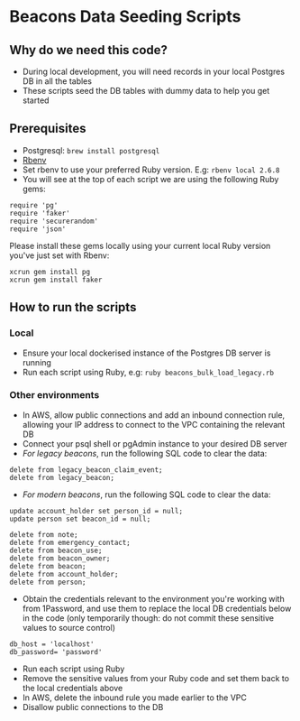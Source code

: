 # Beacons Data Seeding Scripts

## Why do we need this code?

- During local development, you will need records in your local Postgres DB in all the tables
- These scripts seed the DB tables with dummy data to help you get started

## Prerequisites

- Postgresql:
  `brew install postgresql`
- [Rbenv](https://github.com/rbenv/rbenv)
- Set rbenv to use your preferred Ruby version. E.g:
  `rbenv local 2.6.8`
- You will see at the top of each script we are using the following Ruby gems:

```
require 'pg'
require 'faker'
require 'securerandom'
require 'json'
```

Please install these gems locally using your current local Ruby version you've just set with Rbenv:

```
xcrun gem install pg
xcrun gem install faker
```

## How to run the scripts

### Local

- Ensure your local dockerised instance of the Postgres DB server is running
- Run each script using Ruby, e.g:
  `ruby beacons_bulk_load_legacy.rb`

### Other environments

- In AWS, allow public connections and add an inbound connection rule, allowing your IP address to connect to the VPC containing the relevant DB
- Connect your psql shell or pgAdmin instance to your desired DB server
- _For legacy beacons_, run the following SQL code to clear the data:

```
delete from legacy_beacon_claim_event;
delete from legacy_beacon;
```

- _For modern beacons_, run the following SQL code to clear the data:

```
update account_holder set person_id = null;
update person set beacon_id = null;

delete from note;
delete from emergency_contact;
delete from beacon_use;
delete from beacon_owner;
delete from beacon;
delete from account_holder;
delete from person;
```

- Obtain the credentials relevant to the environment you're working with from 1Password, and use them to replace the local DB credentials below in the code (only temporarily though: do not commit these sensitive values to source control)

```
db_host = 'localhost'
db_password= 'password'
```

- Run each script using Ruby
- Remove the sensitive values from your Ruby code and set them back to the local credentials above
- In AWS, delete the inbound rule you made earlier to the VPC
- Disallow public connections to the DB

